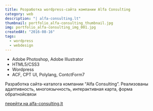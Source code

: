 ```yaml
---
title: Розработка wordpress-сайта компании Alfa Consulting
category: web
description: "| alfa-consulting.lt"
thumbnail: portfolio_alfa-consulting_thumbnail.jpg
img: portfolio_alfa-consulting_img_001.jpg
createdAt: "2016-08-16"
tags: 
  - wordpress
  - webdesign
---
```


- Adobe Photoshop, Adobe Illustrator
- HTML5/CSS3
- Wordpress
- ACF, CPT UI, Polylang, ContctForm7

Разработка сайта-каталога компании “Alfa Consulting”. Реализованы адаптивность, многоязычность, интерактивная карта, форма обратнойсвязи

[перейти на alfa-consulting.lt](http://alfa-consulting.lt)
